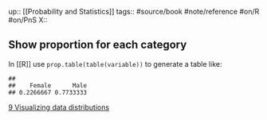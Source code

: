 up:: [[Probability and Statistics]]
tags:: #source/book #note/reference #on/R #on/PnS 
X:: 

## Show proportion for each category

In [[R]] use `prop.table(table(variable))` to generate a table like:

```
## 
##    Female      Male 
## 0.2266667 0.7733333
```

[9 Visualizing data distributions](https://biscotty666.github.io/Data-Science-R-PH125x/docs/Pt09.html#distributions)